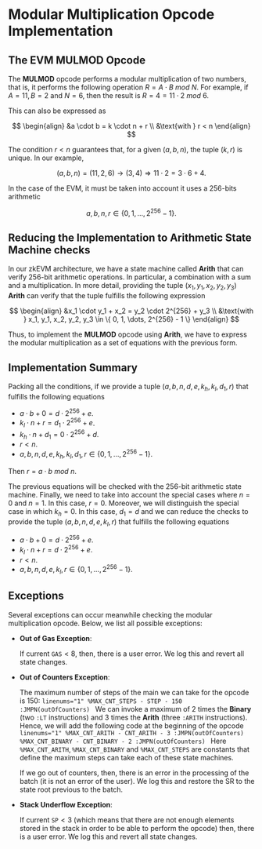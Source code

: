 # Modular Multiplication Opcode Implementation


## The EVM MULMOD Opcode

The **MULMOD** opcode performs a modular multiplication of two numbers, that is, it performs the following operation $R = A \cdot B \ \mathit{mod} \ N$. For example, if $A = 11, B = 2$ and $N = 6$, then the result is $R = 4 = 11 \cdot 2 \ \mathit{mod} \ 6$. 

This can also be expressed as 

$$
\begin{align}
&a \cdot b = k \cdot n + r \\
&\text{with } r < n
\end{align}
$$

The condition $r < n$ guarantees that, for a given $(a, b, n)$, the tuple $(k, r)$ is unique. In our example,

$$
(a, b, n) = (11, 2, 6) \to (3, 4) \Rightarrow 11 \cdot 2 = 3 \cdot 6 + 4. 
$$

In the case of the EVM, it must be taken into account it uses a $256$-bits arithmetic

$$
a, b, n, r \in \{ 0, 1, \dots, 2^{256} - 1 \}.
$$


## Reducing the Implementation to Arithmetic State Machine checks

In our zkEVM architecture, we have a state machine called **Arith** that can verify $256$-bit arithmetic operations. In particular, a combination with a sum and a multiplication. In more detail, providing the tuple $(x_1, y_1, x_2, y_2, y_3)$ **Arith** can verify that the tuple fulfills the following expression

$$
\begin{align}
&x_1 \cdot y_1 + x_2 = y_2 \cdot 2^{256} + y_3 \\
&\text{with } x_1, y_1, x_2, y_2, y_3 \in \{ 0, 1, \dots, 2^{256} - 1 \}
\end{align}
$$

Thus, to implement the **MULMOD** opcode using **Arith**, we have to express the modular multiplication as a set of equations with the previous form.


## Implementation Summary 

Packing all the conditions, if we provide a tuple $(a, b, n, d, e, k_h, k_l, d_1, r)$ that fulfills the following equations

- $a \cdot b + 0 = d \cdot 2^{256} + e$.
- $k_l \cdot n + r = d_1 \cdot 2^{256} + e$.
- $k_h \cdot n + d_1 = 0 \cdot 2^{256} + d$.
- $r < n$.
- $a, b, n, d, e, k_h, k_l, d_1, r \in \{0, 1, \dots, 2^{256} - 1 \}.$

Then $r = a \cdot b \ \mathit{mod} \ n$. 

The previous equations will be checked with the $256$-bit arithmetic state machine. Finally, we need to take into account the special cases where $n = 0$ and $n =1$. In this case, $r = 0$. Moreover, we will distinguish the special case in which $k_h = 0$. In this case, $d_1 = d$ and we can reduce the checks to provide the tuple $(a, b, n, d, e, k_l, r)$ that fulfills the following equations

- $a \cdot b + 0 = d \cdot 2^{256} + e$.
- $k_l \cdot n + r = d \cdot 2^{256} + e$.
- $r < n$.
- $a, b, n, d, e, k_l, r \in \{0, 1, \dots, 2^{256} - 1 \}.$


## Exceptions 

Several exceptions can occur meanwhile checking the modular multiplication opcode. Below, we list all possible exceptions:

- **Out of Gas Exception**: 

    If current $\mathtt{GAS} < 8$, then, there is a user error. We log this and revert all state changes. 

- **Out of Counters Exception**: 

    The maximum number of steps of the main we can take for the opcode is $150$:
        ```linenums="1"
        %MAX_CNT_STEPS - STEP - 150 :JMPN(outOfCounters)
        ```
    We can invoke a maximum of $2$ times the **Binary** (two $\texttt{:LT}$ instructions) and $3$ times the **Arith** (three $\texttt{:ARITH}$ instructions). Hence, we will add the following code at the beginning of the opcode
        ```linenums="1"
        %MAX_CNT_ARITH - CNT_ARITH - 3 :JMPN(outOfCounters)                 
        %MAX_CNT_BINARY - CNT_BINARY - 2 :JMPN(outOfCounters)
        ```
    Here $\texttt{%MAX_CNT_ARITH}, \texttt{%MAX_CNT_BINARY}$ and $\texttt{%MAX_CNT_STEPS}$ are constants that define the maximum steps can take each of these state machines. 
    
    If we go out of counters, then, there is an error in the processing of the batch (it is not an error of the user). We log this and restore the SR to the state root previous to the batch.

- **Stack Underflow Exception**:

    If current $\mathtt{SP} < 3$ (which means that there are not enough elements stored in the stack in order to be able to perform the opcode) then, there is a user error. We log this and revert all state changes. 

